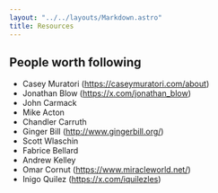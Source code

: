 ```yaml
---
layout: "../../layouts/Markdown.astro"
title: Resources
---
```


## People worth following
- Casey Muratori (https://caseymuratori.com/about)
- Jonathan Blow (https://x.com/jonathan_blow)
- John Carmack
- Mike Acton
- Chandler Carruth
- Ginger Bill (http://www.gingerbill.org/)
- Scott Wlaschin
- Fabrice Bellard
- Andrew Kelley
- Omar Cornut (https://www.miracleworld.net/)
- Inigo Quilez (https://x.com/iquilezles)
